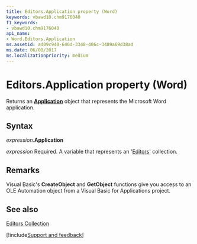 ```yaml
---
title: Editors.Application property (Word)
keywords: vbawd10.chm9176040
f1_keywords:
- vbawd10.chm9176040
api_name:
- Word.Editors.Application
ms.assetid: ad09c940-646d-3348-406c-3489a69d38ad
ms.date: 06/08/2017
ms.localizationpriority: medium
---
```



# Editors.Application property (Word)

Returns an **[Application](Word.Application.md)** object that represents the Microsoft Word application.


## Syntax

_expression_.**Application**

_expression_ Required. A variable that represents an '[Editors](Word.Editors.md)' collection.


## Remarks

Visual Basic's **CreateObject** and **GetObject** functions give you access to an OLE Automation object from a Visual Basic for Applications project.


## See also


[Editors Collection](Word.Editors.md)

[!include[Support and feedback](~/includes/feedback-boilerplate.md)]